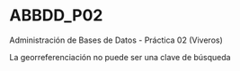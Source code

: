 # ABBDD_P02
Administración de Bases de Datos - Práctica 02 (Viveros)




La georreferenciación no puede ser una clave de búsqueda 

